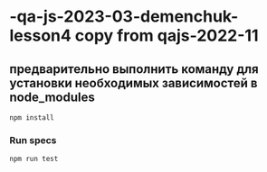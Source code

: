 # -qa-js-2023-03-demenchuk-lesson4 copy from qajs-2022-11

## предварительно выполнить команду для установки необходимых зависимостей в node_modules
`npm install`
### Run specs
`npm run test`